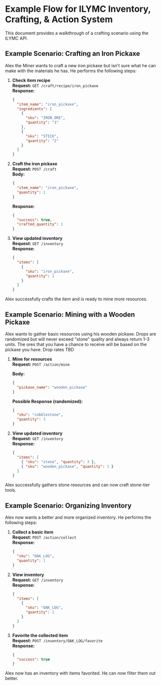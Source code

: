 # Example Flow for ILYMC Inventory, Crafting, & Action System

This document provides a walkthrough of a crafting scenario using the ILYMC API.

## Example Scenario: Crafting an Iron Pickaxe

Alex the Miner wants to craft a new iron pickaxe but isn’t sure what he can make with the materials he has. He performs the following steps:

1. **Check item recipe**  
   **Request:** `GET /craft/recipe/iron_pickaxe`  
   **Response:**  
    ```json
    {
      "item_name": "iron_pickaxe",
      "ingredients": [
        {
          "sku": "IRON_ORE",
          "quantity": "3"
        },
        {
          "sku": "STICK",
          "quantity": "2"
        }
      ]
    }
    ```

2. **Craft the iron pickaxe**  
   **Request:** `POST /craft`  
   **Body:**  
   ```json
   {
     "item_name": "iron_pickaxe",
     "quantity": 1
   }
   ```  
   **Response:**  
   ```json
   {
     "success": true,
     "crafted_quantity": 1
   }
   ```

3. **View updated inventory**  
   **Request:** `GET /inventory`  
   **Response:**  
   ```json
   {
     "items": [
       {
         "sku": "iron_pickaxe",
         "quantity": 1
       }
     ]
   }
   ```

Alex successfully crafts the item and is ready to mine more resources.

## Example Scenario: Mining with a Wooden Pickaxe
Alex wants to gather basic resources using his wooden pickaxe. Drops are randomized but will never exceed "stone" quality and always return 1-3 units.
The ores that you have a chance to receive will be based on the pickaxe you have. Drop rates TBD

1. **Mine for resources**  
   **Request:** `POST /action/mine`

    **Body:**  
   ```json
   {
     "pickaxe_name": "wooden_pickaxe"
   }
   ```  
   **Possible Response (randomized):**  
   ```json
   {
     "sku": "cobblestone",
     "quantity": 3
   }
   ```

3. **View updated inventory**  
   **Request:** `GET /inventory`  
   **Response:**  
   ```json
   {
     "items": [
       { "sku": "stone", "quantity": 3 },
       { "sku": "wooden_pickaxe", "quantity": 1 }
     ]
   }
   ```
Alex successfully gathers stone resources and can now craft stone-tier tools.

## Example Scenario: Organizing Inventory
Alex now wants a better and more organized inventory. He performs the following steps:

1. **Collect a basic item**  
   **Request:** `POST /action/collect`  
   **Response:**  
   ```json
   {
     "sku": "OAK_LOG",
     "quantity": 1
   }
   ```

2. **View inventory**  
   **Request:** `GET /inventory`  
   **Response:**  
   ```json
   {
     "items": [
       {
         "sku": "OAK_LOG",
         "quantity": 1
       }
     ]
   }
   ```

3. **Favorite the collected item**  
   **Request:** `POST /inventory/OAK_LOG/favorite`  
   **Response:**  
   ```json
   {
     "success": true
   }
   ```
Alex now has an inventory with items favorited. He can now filter them out better.
